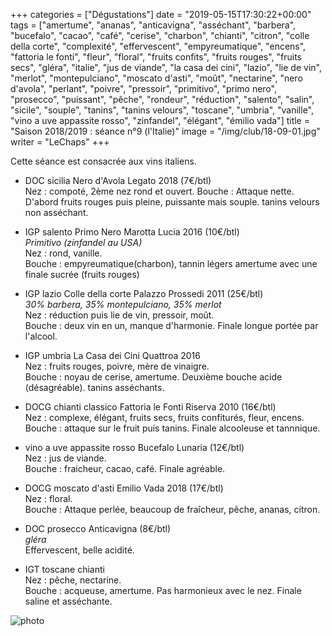 +++
categories = ["Dégustations"]
date = "2019-05-15T17:30:22+00:00"
tags = ["amertume", "ananas", "anticavigna", "asséchant", "barbera", "bucefalo", "cacao", "café", "cerise", "charbon", "chianti", "citron", "colle della corte", "complexité", "effervescent", "empyreumatique", "encens", "fattoria le fonti", "fleur", "floral", "fruits confits", "fruits rouges", "fruits secs", "gléra", "italie", "jus de viande", "la casa dei cini", "lazio", "lie de vin", "merlot", "montepulciano", "moscato d'asti", "moût", "nectarine", "nero d'avola", "perlant", "poivre", "pressoir", "primitivo", "primo nero", "prosecco", "puissant", "pêche", "rondeur", "réduction", "salento", "salin", "sicile", "souple", "tanins", "tanins velours", "toscane", "umbria", "vanille", "vino a uve appassite rosso", "zinfandel", "élégant", "émilio vada"] 
title = "Saison 2018/2019 : séance n°9 (l'Italie)"
image = "/img/club/18-09-01.jpg"
writer = "LeChaps"
+++

Cette séance est consacrée aux vins italiens.

* DOC sicilia Nero d'Avola Legato 2018 (7€/btl) <i class="fa fa-plus-circle"></i>  
Nez : compoté, 2ème nez rond et ouvert.
Bouche : Attaque nette. D'abord fruits rouges puis pleine, puissante mais souple. tanins velours non asséchant.

* IGP salento Primo Nero Marotta Lucia 2016 (10€/btl)  
_Primitivo (zinfandel au USA)_  
Nez : rond, vanille.  
Bouche : empyreumatique(charbon), tannin légers amertume avec une finale sucrée (fruits rouges)

* IGP lazio Colle della corte Palazzo Prossedi 2011 (25€/btl) <i class="fa fa-minus-circle"></i>  
_30% barbera, 35% montepulciano, 35% merlot_  
Nez : réduction puis lie de vin, pressoir, moût.  
Bouche : deux vin en  un, manque d'harmonie. Finale longue portée par l'alcool.

* IGP umbria La Casa dei Cini Quattroa 2016  
Nez : fruits rouges, poivre, mère de vinaigre.  
Bouche : noyau de cerise, amertume. Deuxième bouche acide (désagréable). tanins asséchants.

* DOCG chianti classico Fattoria le Fonti Riserva 2010 (16€/btl)  
Nez : complexe, élégant, fruits secs, fruits confiturés, fleur, encens.  
Bouche : attaque sur le fruit puis tanins. Finale alcooleuse et tannnique.

* vino a uve appassite rosso Bucefalo Lunaria (12€/btl)  
Nez : jus de viande.  
Bouche : fraicheur, cacao, café. Finale agréable.

* DOCG moscato d'asti Emilio Vada 2018 (17€/btl)  
Nez : floral.  
Bouche : Attaque perlée, beaucoup de fraîcheur, pêche, ananas, citron.  

* DOC prosecco Anticavigna (8€/btl)  
_gléra_  
Effervescent, belle acidité.

* IGT toscane chianti  
Nez : pêche, nectarine.  
Bouche : acqueuse, amertume. Pas harmonieux avec le nez. Finale saline et asséchante.

![photo][1]

[1]: /img/club/18-09-01.jpg
